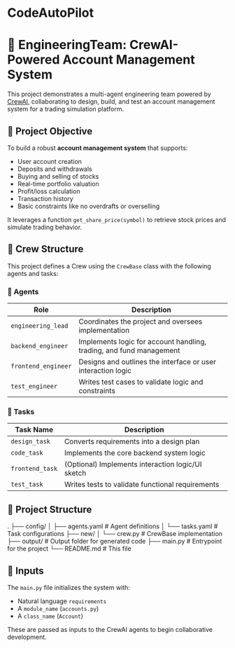 # CodeAutoPilot

# 🧠 EngineeringTeam: CrewAI-Powered Account Management System

This project demonstrates a multi-agent engineering team powered by [CrewAI](https://github.com/joaomdmoura/crewAI), collaborating to design, build, and test an account management system for a trading simulation platform.

## 🚀 Project Objective

To build a robust **account management system** that supports:
- User account creation
- Deposits and withdrawals
- Buying and selling of stocks
- Real-time portfolio valuation
- Profit/loss calculation
- Transaction history
- Basic constraints like no overdrafts or overselling

It leverages a function `get_share_price(symbol)` to retrieve stock prices and simulate trading behavior.

## 🧩 Crew Structure

This project defines a Crew using the `CrewBase` class with the following agents and tasks:

### 👥 Agents
| Role               | Description                                                                 |
|--------------------|-----------------------------------------------------------------------------|
| `engineering_lead` | Coordinates the project and oversees implementation                         |
| `backend_engineer` | Implements logic for account handling, trading, and fund management         |
| `frontend_engineer`| Designs and outlines the interface or user interaction logic                |
| `test_engineer`    | Writes test cases to validate logic and constraints                         |

### 🧠 Tasks
| Task Name       | Description                                        |
|------------------|----------------------------------------------------|
| `design_task`    | Converts requirements into a design plan           |
| `code_task`      | Implements the core backend system logic           |
| `frontend_task`  | (Optional) Implements interaction logic/UI sketch  |
| `test_task`      | Writes tests to validate functional requirements   |

## 📁 Project Structure

.
├── config/
│ ├── agents.yaml # Agent definitions
│ └── tasks.yaml # Task configurations
├── new/
│ └── crew.py # CrewBase implementation
├── output/ # Output folder for generated code
├── main.py # Entrypoint for the project
└── README.md # This file


## 🧠 Inputs

The `main.py` file initializes the system with:
- Natural language `requirements`
- A `module_name` (`accounts.py`)
- A `class_name` (`Account`)

These are passed as inputs to the CrewAI agents to begin collaborative development.


